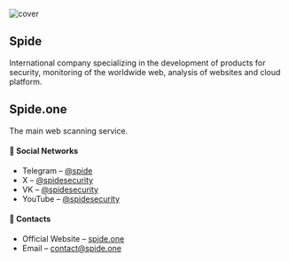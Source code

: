 ![cover](https://github.com/spidesecurity/.github/blob/main/github-cover.png?raw=true)

## Spide

International company specializing in the development of products for security, monitoring of the worldwide web, analysis of websites and cloud platform.

## Spide.one

The main web scanning service.

#### :link: Social Networks

- Telegram – [@spide](https://t.me/spide)
- X – [@spidesecurity](https://twitter.com/spidesecurity)
- VK – [@spidesecurity](https://vk.com/spidesecurity)
- YouTube – [@spidesecurity](https://www.youtube.com/@spidesecurity)

#### :link: Contacts

- Official Website – [spide.one](https://spide.one?utm_source=github)
- Email – [contact@spide.one](mailto:contact@spide.one)

